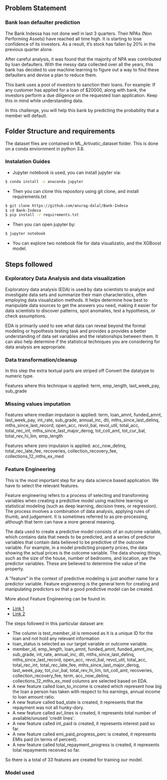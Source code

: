 ## Problem Statement

### Bank loan defaulter prediction

The Bank Indessa has not done well in last 3 quarters. Their NPAs (Non Performing Assets) have reached all time high. It is starting to lose confidence of its investors. As a result, it’s stock has fallen by 20% in the previous quarter alone.

After careful analysis, it was found that the majority of NPA was contributed by loan defaulters. With the messy data collected over all the years, this bank has decided to use machine learning to figure out a way to find these defaulters and devise a plan to reduce them.

This bank uses a pool of investors to sanction their loans. For example: If any customer has applied for a loan of $20000, along with bank, the investors perform a due diligence on the requested loan application. Keep this in mind while understanding data.

In this challenge, you will help this bank by predicting the probability that a member will default.

## Folder Structure and requirements

The dataset files are contained in ML_Artivatic_dataset folder.
This is done on a conda enviornment in python 3.8.

### Instalation Guides

* Jupyter notebook is used, you can install jupyter via:
```bash
$ conda install -c anaconda jupyter
```
* Then you can clone this repository using git clone, and install requirements.txt
```bash
$ git clone https://github.com/anurag-dalal/Bank-Indesa
$ cd Bank-Indesa
$ pip install -r requirements.txt
```
* Then you can open jupyter by:
```bash
$ jupyter notebook
```
* You can explore two notebook file for data visualizatio, and the XGBoost model.

## Steps followed

### Exploratory Data Analysis and data visualization

Exploratory data analysis (EDA) is used by data scientists to analyze and investigate data sets and summarize their main characteristics, often employing data visualization methods. It helps determine how best to manipulate data sources to get the answers you need, making it easier for data scientists to discover patterns, spot anomalies, test a hypothesis, or check assumptions.

EDA is primarily used to see what data can reveal beyond the formal modeling or hypothesis testing task and provides a provides a better understanding of data set variables and the relationships between them. It can also help determine if the statistical techniques you are considering for data analysis are appropriate.

### Data transformation/cleanup

In this step the extra textual parts are striped off
Convert the datatype to numeric type.

Features where this technique is applied: term, emp_length, last_week_pay, sub_grade

### Missing values imputation

Features where median imputaion is applied: term, loan_amnt, funded_amnt, last_week_pay, int_rate, sub_grade, annual_inc, dti, mths_since_last_delinq, mths_since_last_record, open_acc, revol_bal, revol_util, total_acc, total_rec_int, mths_since_last_major_derog, tot_coll_amt, tot_cur_bal, total_rev_hi_lim, emp_length

Features where zero imputaion is applied: acc_now_delinq, total_rec_late_fee, recoveries, collection_recovery_fee, collections_12_mths_ex_med

### Feature Engineering

This is the most important step for any data science based application. We have to select the relevant features.

Feature engineering refers to a process of selecting and transforming variables when creating a predictive model using machine learning or statistical modeling (such as deep learning, decision trees, or regression). The process involves a combination of data analysis, applying rules of thumb, and judgement. It is sometimes referred to as pre-processing, although that term can have a more general meaning.

The data used to create a predictive model consists of an outcome variable, which contains data that needs to be predicted, and a series of predictor variables that contain data believed to be predictive of the outcome variable. For example, in a model predicting property prices, the data showing the actual prices is the outcome variable. The data showing things, such as the size of the house, number of bedrooms, and location, are the predictor variables. These are believed to determine the value of the property.

A "feature" in the context of predictive modeling is just another name for a predictor variable. Feature engineering is the general term for creating and manipulating predictors so that a good predictive model can be created.

More about Feature Engineering can be found in:
* [Link 1](https://www.displayr.com/what-is-feature-engineering/)
* [Link 2](https://medium.com/mindorks/what-is-feature-engineering-for-machine-learning-d8ba3158d97a)

The steps followed in this particular dataset are:
* The column is test_member_id is removed as it is a unique ID for the loan and not hold any relevant information
* loan_status is selected as our target variable or outcome variable.
* member_id, emp_length, loan_amnt, funded_amnt, funded_amnt_inv, sub_grade, int_rate, annual_inc, dti, mths_since_last_delinq, mths_since_last_record, open_acc, revol_bal, revol_util, total_acc, total_rec_int, total_rec_late_fee, mths_since_last_major_derog, last_week_pay, tot_cur_bal, total_rev_hi_lim, tot_coll_amt, recoveries, collection_recovery_fee, term, acc_now_delinq, collections_12_mths_ex_med columns are selected based on EDA.
* A new feature called loan_to_income is created which represent how big the loan a person has taken with respect to his earnings, annual income to loan amount ratio.
* A new feature called bad_state is created, it represents that the repayment was not all hunky-dory.
* A new feature called avl_lines is created, it represents total number of available/unused 'credit lines'.
* A new feature called int_paid is created, it represents interest paid so far.
* A new feature called emi_paid_progress_perc is created, it represents EMIs paid (in terms of percent).
* A new feature called total_repayment_progress is created, it represents total repayments received so far.

So there is a total of 33 features are created for training our model.

### Model used

